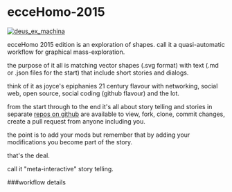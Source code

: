 # ecceHomo-2015

[![__deus_ex_machina__](https://scontent-lhr3-1.xx.fbcdn.net/hphotos-xtp1/v/t1.0-9/11703214_10206383486958960_4976348514500303363_n.jpg?oh=6ded503c8adceabba2fae89ce66966c1&oe=5659E90A)](https://github.com/projekt-kreatywa/__deus_ex_machina__) 

ecceHomo 2015 edition is an exploration of shapes. call it a quasi-automatic workflow for graphical mass-exploration. 

the purpose of it all is matching vector shapes (.svg format) with text (.md or .json files for the start) that include short stories and dialogs.

think of it as joyce's epiphanies 21 century flavour with networking, social web, open source, social coding (github flavour) and the lot.

from the start through to the end it's all about story telling and stories in separate [repos on github](https://github.com/projekt-kreatywa) are available to view, fork, clone, commit changes, create a pull request from anyone including you.

the point is to add your mods but remember that by adding your modifications you become part of the story. 

that's the deal.

call it "meta-interactive" story telling.

###workflow details


